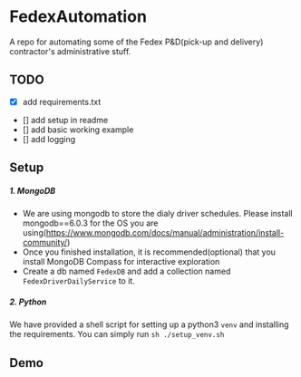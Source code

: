 # FedexAutomation
A repo for automating some of the Fedex P&amp;D(pick-up and delivery) contractor's administrative stuff.

## TODO
- [x] add requirements.txt
- [] add setup in readme
- [] add basic working example
- [] add logging

## Setup

##### 1. MongoDB
- We are using mongodb to store the dialy driver schedules. Please install mongodb==6.0.3 for the OS you are using(https://www.mongodb.com/docs/manual/administration/install-community/)
- Once you finished installation, it is recommended(optional) that you install MongoDB Compass for interactive exploration
- Create a db named `FedexDB` and add a collection named `FedexDriverDailyService` to it.


##### 2. Python
We have provided a shell script for setting up a python3 `venv` and installing the requirements.
You can simply run `sh ./setup_venv.sh`


## Demo


